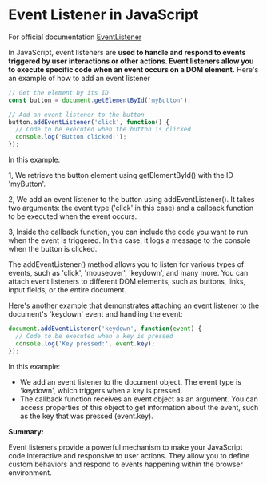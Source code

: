 # Event Listener in JavaScript

For official documentation [EventListener](https://developer.mozilla.org/en-US/docs/Learn/JavaScript/Building_blocks/Events)

In JavaScript, event listeners are **used to handle and respond to events triggered by user interactions or other actions. Event listeners allow you to execute specific code when an event occurs on a DOM element.** Here's an example of how to add an event listener 

```javascript
// Get the element by its ID
const button = document.getElementById('myButton');

// Add an event listener to the button
button.addEventListener('click', function() {
  // Code to be executed when the button is clicked
  console.log('Button clicked!');
});
```
In this example:

1, We retrieve the button element using getElementById() with the ID 'myButton'.

2, We add an event listener to the button using addEventListener(). It takes two arguments: the event type ('click' in this case) and a callback function to be executed when the event occurs.

3, Inside the callback function, you can include the code you want to run when the event is triggered. In this case, it logs a message to the console when the button is clicked.


The addEventListener() method allows you to listen for various types of events, such as 'click', 'mouseover', 'keydown', and many more. You can attach event listeners to different DOM elements, such as buttons, links, input fields, or the entire document.

Here's another example that demonstrates attaching an event listener to the document's 'keydown' event and handling the event:


```javascript
document.addEventListener('keydown', function(event) {
  // Code to be executed when a key is pressed
  console.log('Key pressed:', event.key);
});
```
In this example:

* We add an event listener to the document object.
The event type is 'keydown', which triggers when a key is pressed.
* The callback function receives an event object as an argument. You can access properties of this object to get information about the event, such as the key that was pressed (event.key).

**Summary:**

Event listeners provide a powerful mechanism to make your JavaScript code interactive and responsive to user actions. They allow you to define custom behaviors and respond to events happening within the browser environment.
